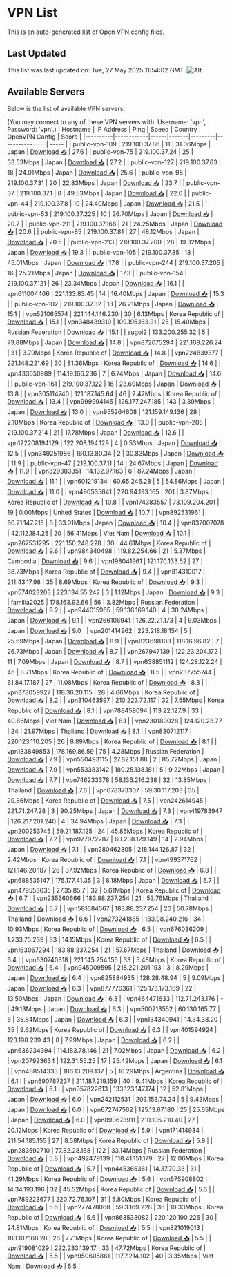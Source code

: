 # VPN List

This is an auto-generated list of Open VPN config files.

## Last Updated

This list was last updated on: Tue, 27 May 2025 11:54:02 GMT.
![Alt](https://repobeats.axiom.co/api/embed/186b98318ef1479477931607c1ad7d823f12451f.svg "Repobeats analytics image")

## Available Servers

Below is the list of available VPN servers:

(You may connect to any of these VPN servers with: Username: 'vpn', Password: 'vpn'.)
| Hostname | IP Address | Ping | Speed | Country | OpenVPN Config | Score |
|----------|------------|------|-------|---------|----------------| ----- |
| public-vpn-109 | 219.100.37.86 | 11 | 31.06Mbps | Japan | [Download 📥](./configs/server_0_JP.ovpn) | 27.6 |
| public-vpn-75 | 219.100.37.24 | 25 | 33.53Mbps | Japan | [Download 📥](./configs/server_1_JP.ovpn) | 27.2 |
| public-vpn-127 | 219.100.37.63 | 18 | 24.01Mbps | Japan | [Download 📥](./configs/server_2_JP.ovpn) | 25.6 |
| public-vpn-98 | 219.100.37.31 | 20 | 22.83Mbps | Japan | [Download 📥](./configs/server_3_JP.ovpn) | 23.7 |
| public-vpn-37 | 219.100.37.1 | 8 | 49.53Mbps | Japan | [Download 📥](./configs/server_4_JP.ovpn) | 22.0 |
| public-vpn-44 | 219.100.37.8 | 10 | 24.40Mbps | Japan | [Download 📥](./configs/server_5_JP.ovpn) | 21.5 |
| public-vpn-53 | 219.100.37.225 | 10 | 26.70Mbps | Japan | [Download 📥](./configs/server_6_JP.ovpn) | 20.7 |
| public-vpn-211 | 219.100.37.168 | 21 | 24.25Mbps | Japan | [Download 📥](./configs/server_7_JP.ovpn) | 20.6 |
| public-vpn-85 | 219.100.37.81 | 27 | 48.12Mbps | Japan | [Download 📥](./configs/server_8_JP.ovpn) | 20.5 |
| public-vpn-213 | 219.100.37.200 | 28 | 19.32Mbps | Japan | [Download 📥](./configs/server_9_JP.ovpn) | 19.3 |
| public-vpn-105 | 219.100.37.85 | 13 | 45.01Mbps | Japan | [Download 📥](./configs/server_10_JP.ovpn) | 17.8 |
| public-vpn-244 | 219.100.37.205 | 16 | 25.21Mbps | Japan | [Download 📥](./configs/server_11_JP.ovpn) | 17.3 |
| public-vpn-154 | 219.100.37.121 | 26 | 23.34Mbps | Japan | [Download 📥](./configs/server_12_JP.ovpn) | 16.1 |
| vpn611004466 | 221.133.83.45 | 14 | 16.40Mbps | Japan | [Download 📥](./configs/server_13_JP.ovpn) | 15.3 |
| public-vpn-102 | 219.100.37.32 | 18 | 26.21Mbps | Japan | [Download 📥](./configs/server_14_JP.ovpn) | 15.1 |
| vpn521065574 | 221.144.146.230 | 30 | 6.13Mbps | Korea Republic of | [Download 📥](./configs/server_15_KR.ovpn) | 15.1 |
| vpn348439310 | 109.195.163.31 | 25 | 15.40Mbps | Russian Federation | [Download 📥](./configs/server_16_RU.ovpn) | 15.1 |
| sugoi2 | 133.200.255.32 | 5 | 73.88Mbps | Japan | [Download 📥](./configs/server_17_JP.ovpn) | 14.8 |
| vpn872075294 | 221.168.226.24 | 31 | 3.79Mbps | Korea Republic of | [Download 📥](./configs/server_18_KR.ovpn) | 14.8 |
| vpn224839377 | 221.148.221.69 | 30 | 81.36Mbps | Korea Republic of | [Download 📥](./configs/server_19_KR.ovpn) | 14.6 |
| vpn433650989 | 114.19.166.236 | 7 | 6.74Mbps | Japan | [Download 📥](./configs/server_20_JP.ovpn) | 14.6 |
| public-vpn-161 | 219.100.37.122 | 16 | 23.69Mbps | Japan | [Download 📥](./configs/server_21_JP.ovpn) | 13.8 |
| vpn305114740 | 121.187.145.64 | 46 | 2.42Mbps | Korea Republic of | [Download 📥](./configs/server_22_KR.ovpn) | 13.4 |
| vpn999994145 | 126.177.247.185 | 143 | 3.39Mbps | Japan | [Download 📥](./configs/server_23_JP.ovpn) | 13.0 |
| vpn955264608 | 121.159.149.136 | 28 | 2.10Mbps | Korea Republic of | [Download 📥](./configs/server_24_KR.ovpn) | 13.0 |
| public-vpn-205 | 219.100.37.214 | 21 | 17.78Mbps | Japan | [Download 📥](./configs/server_25_JP.ovpn) | 12.6 |
| vpn122208194129 | 122.208.194.129 | 4 | 0.53Mbps | Japan | [Download 📥](./configs/server_26_JP.ovpn) | 12.5 |
| vpn349251986 | 160.13.80.34 | 2 | 30.83Mbps | Japan | [Download 📥](./configs/server_27_JP.ovpn) | 11.9 |
| public-vpn-47 | 219.100.37.11 | 14 | 24.67Mbps | Japan | [Download 📥](./configs/server_28_JP.ovpn) | 11.9 |
| vpn329383351 | 14.132.97.163 | 6 | 87.24Mbps | Japan | [Download 📥](./configs/server_29_JP.ovpn) | 11.1 |
| vpn601219134 | 60.65.246.28 | 5 | 54.86Mbps | Japan | [Download 📥](./configs/server_30_JP.ovpn) | 11.0 |
| vpn490535641 | 220.94.193.165 | 201 | 3.87Mbps | Korea Republic of | [Download 📥](./configs/server_31_KR.ovpn) | 10.8 |
| vpn174383557 | 73.109.204.201 | 19 | 0.00Mbps | United States | [Download 📥](./configs/server_32_US.ovpn) | 10.7 |
| vpn892531961 | 60.71.147.215 | 8 | 33.91Mbps | Japan | [Download 📥](./configs/server_33_JP.ovpn) | 10.4 |
| vpn837007078 | 42.112.184.25 | 20 | 56.41Mbps | Viet Nam | [Download 📥](./configs/server_34_VN.ovpn) | 10.1 |
| vpn267531295 | 221.150.248.228 | 30 | 44.61Mbps | Korea Republic of | [Download 📥](./configs/server_35_KR.ovpn) | 9.6 |
| vpn984340498 | 119.82.254.66 | 21 | 5.37Mbps | Cambodia | [Download 📥](./configs/server_36_KH.ovpn) | 9.6 |
| vpn198041961 | 121.170.133.52 | 27 | 38.73Mbps | Korea Republic of | [Download 📥](./configs/server_37_KR.ovpn) | 9.4 |
| vpn814310017 | 211.43.17.98 | 35 | 8.69Mbps | Korea Republic of | [Download 📥](./configs/server_38_KR.ovpn) | 9.3 |
| vpn574023203 | 223.134.55.242 | 3 | 1.12Mbps | Japan | [Download 📥](./configs/server_39_JP.ovpn) | 9.3 |
| familia2025 | 178.163.92.66 | 56 | 3.82Mbps | Russian Federation | [Download 📥](./configs/server_40_RU.ovpn) | 9.2 |
| vpn944015965 | 59.136.169.140 | 4 | 30.24Mbps | Japan | [Download 📥](./configs/server_41_JP.ovpn) | 9.1 |
| vpn266106941 | 126.22.21.173 | 4 | 9.03Mbps | Japan | [Download 📥](./configs/server_42_JP.ovpn) | 9.0 |
| vpn201414962 | 223.218.18.154 | 5 | 25.69Mbps | Japan | [Download 📥](./configs/server_43_JP.ovpn) | 8.9 |
| vpn823698108 | 118.16.96.82 | 7 | 26.73Mbps | Japan | [Download 📥](./configs/server_44_JP.ovpn) | 8.7 |
| vpn267947139 | 122.23.204.172 | 11 | 7.09Mbps | Japan | [Download 📥](./configs/server_45_JP.ovpn) | 8.7 |
| vpn638851112 | 124.28.122.24 | 46 | 8.71Mbps | Korea Republic of | [Download 📥](./configs/server_46_KR.ovpn) | 8.5 |
| vpn237755744 | 61.84.17.187 | 27 | 11.08Mbps | Korea Republic of | [Download 📥](./configs/server_47_KR.ovpn) | 8.3 |
| vpn378059927 | 118.36.20.115 | 28 | 4.66Mbps | Korea Republic of | [Download 📥](./configs/server_48_KR.ovpn) | 8.2 |
| vpn310463597 | 210.223.72.117 | 32 | 7.55Mbps | Korea Republic of | [Download 📥](./configs/server_49_KR.ovpn) | 8.1 |
| vpn788459094 | 113.22.127.9 | 33 | 40.86Mbps | Viet Nam | [Download 📥](./configs/server_50_VN.ovpn) | 8.1 |
| vpn230180028 | 124.120.23.77 | 24 | 21.97Mbps | Thailand | [Download 📥](./configs/server_51_TH.ovpn) | 8.1 |
| vpn830712117 | 220.123.110.205 | 26 | 8.89Mbps | Korea Republic of | [Download 📥](./configs/server_52_KR.ovpn) | 8.1 |
| vpn133849853 | 178.169.86.59 | 75 | 4.28Mbps | Russian Federation | [Download 📥](./configs/server_53_RU.ovpn) | 7.9 |
| vpn550493115 | 27.82.151.88 | 2 | 85.72Mbps | Japan | [Download 📥](./configs/server_54_JP.ovpn) | 7.9 |
| vpn553383142 | 180.25.138.181 | 5 | 9.22Mbps | Japan | [Download 📥](./configs/server_55_JP.ovpn) | 7.7 |
| vpn746233378 | 58.136.216.238 | 32 | 13.85Mbps | Thailand | [Download 📥](./configs/server_56_TH.ovpn) | 7.6 |
| vpn678373307 | 59.30.117.203 | 35 | 29.86Mbps | Korea Republic of | [Download 📥](./configs/server_57_KR.ovpn) | 7.5 |
| vpn242614945 | 221.71.247.28 | 3 | 90.25Mbps | Japan | [Download 📥](./configs/server_58_JP.ovpn) | 7.3 |
| vpn419783947 | 126.217.201.240 | 4 | 34.94Mbps | Japan | [Download 📥](./configs/server_59_JP.ovpn) | 7.3 |
| vpn200253745 | 59.21.187.125 | 24 | 45.85Mbps | Korea Republic of | [Download 📥](./configs/server_60_KR.ovpn) | 7.2 |
| vpn977972287 | 60.238.129.149 | 14 | 2.94Mbps | Japan | [Download 📥](./configs/server_61_JP.ovpn) | 7.1 |
| vpn280462805 | 218.144.126.87 | 32 | 2.42Mbps | Korea Republic of | [Download 📥](./configs/server_62_KR.ovpn) | 7.1 |
| vpn499371762 | 121.146.20.187 | 26 | 37.92Mbps | Korea Republic of | [Download 📥](./configs/server_63_KR.ovpn) | 6.8 |
| vpn688535147 | 175.177.41.35 | 3 | 8.18Mbps | Japan | [Download 📥](./configs/server_64_JP.ovpn) | 6.7 |
| vpn479553635 | 27.35.85.7 | 32 | 5.61Mbps | Korea Republic of | [Download 📥](./configs/server_65_KR.ovpn) | 6.7 |
| vpn235360666 | 183.88.237.254 | 21 | 53.76Mbps | Thailand | [Download 📥](./configs/server_66_TH.ovpn) | 6.7 |
| vpn581684567 | 183.88.237.254 | 20 | 50.78Mbps | Thailand | [Download 📥](./configs/server_67_TH.ovpn) | 6.6 |
| vpn273241885 | 183.98.240.216 | 34 | 10.93Mbps | Korea Republic of | [Download 📥](./configs/server_68_KR.ovpn) | 6.5 |
| vpn676036209 | 1.233.75.239 | 33 | 14.15Mbps | Korea Republic of | [Download 📥](./configs/server_69_KR.ovpn) | 6.5 |
| vpn163067294 | 183.88.237.254 | 21 | 57.67Mbps | Thailand | [Download 📥](./configs/server_70_TH.ovpn) | 6.4 |
| vpn630740318 | 221.145.254.155 | 33 | 5.48Mbps | Korea Republic of | [Download 📥](./configs/server_71_KR.ovpn) | 6.4 |
| vpn945009595 | 218.221.201.193 | 3 | 8.29Mbps | Japan | [Download 📥](./configs/server_72_JP.ovpn) | 6.4 |
| vpn825884935 | 128.28.48.94 | 5 | 9.09Mbps | Japan | [Download 📥](./configs/server_73_JP.ovpn) | 6.3 |
| vpn877776361 | 125.173.173.109 | 22 | 13.50Mbps | Japan | [Download 📥](./configs/server_74_JP.ovpn) | 6.3 |
| vpn464471633 | 112.71.243.176 | - | 49.13Mbps | Japan | [Download 📥](./configs/server_75_JP.ovpn) | 6.3 |
| vpn500213552 | 60.130.165.77 | 6 | 35.84Mbps | Japan | [Download 📥](./configs/server_76_JP.ovpn) | 6.3 |
| vpn134340941 | 14.34.38.20 | 35 | 9.62Mbps | Korea Republic of | [Download 📥](./configs/server_77_KR.ovpn) | 6.3 |
| vpn401594924 | 123.198.239.43 | 8 | 7.99Mbps | Japan | [Download 📥](./configs/server_78_JP.ovpn) | 6.2 |
| vpn636234394 | 114.183.78.146 | 21 | 7.02Mbps | Japan | [Download 📥](./configs/server_79_JP.ovpn) | 6.2 |
| vpn207923634 | 122.31.55.25 | 17 | 25.42Mbps | Japan | [Download 📥](./configs/server_80_JP.ovpn) | 6.1 |
| vpn488514333 | 186.13.209.137 | 5 | 16.29Mbps | Argentina | [Download 📥](./configs/server_81_AR.ovpn) | 6.1 |
| vpn690787237 | 211.187.219.159 | 40 | 9.41Mbps | Korea Republic of | [Download 📥](./configs/server_82_KR.ovpn) | 6.1 |
| vpn957822613 | 133.123.147.174 | 12 | 52.81Mbps | Japan | [Download 📥](./configs/server_83_JP.ovpn) | 6.0 |
| vpn242112531 | 203.153.74.24 | 5 | 9.43Mbps | Japan | [Download 📥](./configs/server_84_JP.ovpn) | 6.0 |
| vpn672747562 | 125.13.67.180 | 25 | 25.65Mbps | Japan | [Download 📥](./configs/server_85_JP.ovpn) | 6.0 |
| vpn890673911 | 210.105.210.40 | 27 | 20.12Mbps | Korea Republic of | [Download 📥](./configs/server_86_KR.ovpn) | 5.9 |
| vpn171414934 | 211.54.185.155 | 27 | 8.58Mbps | Korea Republic of | [Download 📥](./configs/server_87_KR.ovpn) | 5.9 |
| vpn283592710 | 77.82.28.168 | 122 | 33.14Mbps | Russian Federation | [Download 📥](./configs/server_88_RU.ovpn) | 5.8 |
| vpn492479139 | 118.41.151.179 | 27 | 12.06Mbps | Korea Republic of | [Download 📥](./configs/server_89_KR.ovpn) | 5.7 |
| vpn445365361 | 14.37.70.33 | 31 | 41.29Mbps | Korea Republic of | [Download 📥](./configs/server_90_KR.ovpn) | 5.6 |
| vpn575908802 | 14.34.193.196 | 32 | 45.52Mbps | Korea Republic of | [Download 📥](./configs/server_91_KR.ovpn) | 5.6 |
| vpn789223677 | 220.72.76.107 | 31 | 5.80Mbps | Korea Republic of | [Download 📥](./configs/server_92_KR.ovpn) | 5.6 |
| vpn277478068 | 59.3.169.228 | 36 | 10.33Mbps | Korea Republic of | [Download 📥](./configs/server_93_KR.ovpn) | 5.6 |
| vpn863533082 | 220.120.190.226 | 30 | 24.81Mbps | Korea Republic of | [Download 📥](./configs/server_94_KR.ovpn) | 5.5 |
| vpn821019013 | 183.107.168.28 | 26 | 7.71Mbps | Korea Republic of | [Download 📥](./configs/server_95_KR.ovpn) | 5.5 |
| vpn919081029 | 222.233.139.17 | 33 | 47.72Mbps | Korea Republic of | [Download 📥](./configs/server_96_KR.ovpn) | 5.5 |
| vpn950605861 | 117.7.214.102 | 40 | 3.35Mbps | Viet Nam | [Download 📥](./configs/server_97_VN.ovpn) | 5.5 |
